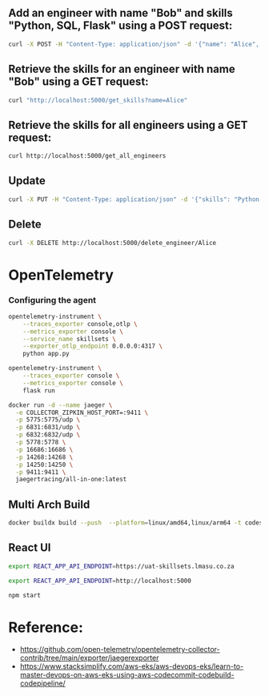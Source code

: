 

## Add an engineer with name "Bob" and skills "Python, SQL, Flask" using a POST request:
```bash
curl -X POST -H "Content-Type: application/json" -d '{"name": "Alice", "skills": "Python, SQL, Flask"}' http://localhost:5000/add_engineer
```
## Retrieve the skills for an engineer with name "Bob" using a GET request:
```bash
curl "http://localhost:5000/get_skills?name=Alice"
```
## Retrieve the skills for all engineers using a GET request:
```bash
curl http://localhost:5000/get_all_engineers
```
## Update
```bash
curl -X PUT -H "Content-Type: application/json" -d '{"skills": "Python, Flask, Django"}' http://localhost:5000/update_engineer_skillset/Alice
```
## Delete
```bash
curl -X DELETE http://localhost:5000/delete_engineer/Alice
```

# OpenTelemetry

### Configuring the agent 
```bash
opentelemetry-instrument \
    --traces_exporter console,otlp \
    --metrics_exporter console \
    --service_name skillsets \
    --exporter_otlp_endpoint 0.0.0.0:4317 \
    python app.py
```
```bash
opentelemetry-instrument \
    --traces_exporter console \
    --metrics_exporter console \
    flask run
```
```bash
docker run -d --name jaeger \
  -e COLLECTOR_ZIPKIN_HOST_PORT=:9411 \
  -p 5775:5775/udp \
  -p 6831:6831/udp \
  -p 6832:6832/udp \
  -p 5778:5778 \
  -p 16686:16686 \
  -p 14268:14268 \
  -p 14250:14250 \
  -p 9411:9411 \
  jaegertracing/all-in-one:latest
```
## Multi Arch Build
```bash
docker buildx build --push  --platform=linux/amd64,linux/arm64 -t codesenju/skillsets-api:latest .
```
## React UI
```bash
export REACT_APP_API_ENDPOINT=https://uat-skillsets.lmasu.co.za

export REACT_APP_API_ENDPOINT=http://localhost:5000

npm start
```

# Reference:
- https://github.com/open-telemetry/opentelemetry-collector-contrib/tree/main/exporter/jaegerexporter
- https://www.stacksimplify.com/aws-eks/aws-devops-eks/learn-to-master-devops-on-aws-eks-using-aws-codecommit-codebuild-codepipeline/